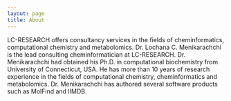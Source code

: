 ```yaml
---
layout: page
title: About
---
```

LC-RESEARCH offers consultancy services in the fields of cheminformatics, computational chemistry and metabolomics. Dr. Lochana C. Menikarachchi is the lead consulting cheminformatician at LC-RESEARCH. Dr. Menikarachchi had obtained his Ph.D. in computational biochemistry from University of Connecticut, USA. He has more than 10 years of research experience in the fields of computational chemistry, cheminformatics and metabolomics. Dr. Menikarachchi has authored several software products such as MolFind and IIMDB.
